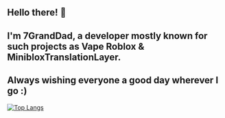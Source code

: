 ## Hello there! 👋
## I'm 7GrandDad, a developer mostly known for such projects as Vape Roblox & MinibloxTranslationLayer.
## Always wishing everyone a good day wherever I go :)

[![Top Langs](https://github-readme-stats.vercel.app/api/top-langs/?username=7granddadpgn&langs_count=8&theme=radical)](https://github.com/anuraghazra/github-readme-stats)
